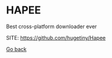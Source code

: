 # HAPEE
 
 Best cross-platform downloader ever
 
 SITE: https://github.com/hugetiny/Hapee

 [Go back](https://portable-linux-apps.github.io/apps.html)

